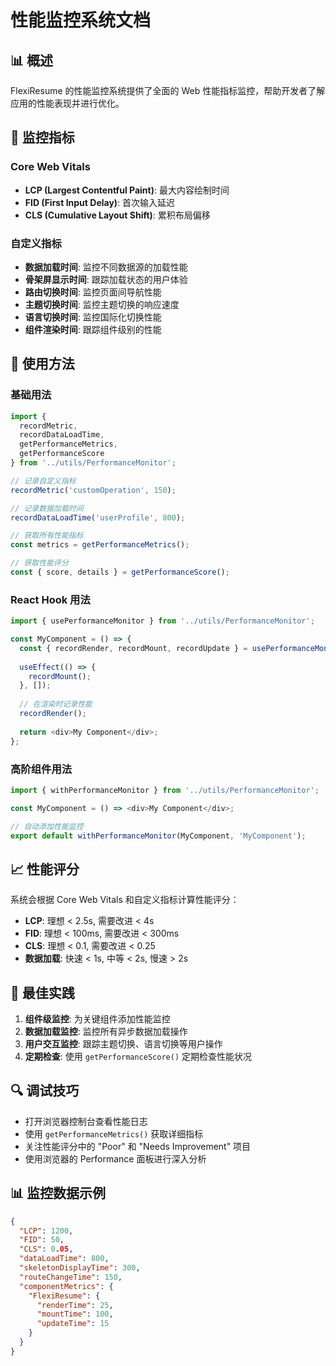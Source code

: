 # 性能监控系统文档

## 📊 概述

FlexiResume 的性能监控系统提供了全面的 Web 性能指标监控，帮助开发者了解应用的性能表现并进行优化。

## 🎯 监控指标

### Core Web Vitals
- **LCP (Largest Contentful Paint)**: 最大内容绘制时间
- **FID (First Input Delay)**: 首次输入延迟
- **CLS (Cumulative Layout Shift)**: 累积布局偏移

### 自定义指标
- **数据加载时间**: 监控不同数据源的加载性能
- **骨架屏显示时间**: 跟踪加载状态的用户体验
- **路由切换时间**: 监控页面间导航性能
- **主题切换时间**: 监控主题切换的响应速度
- **语言切换时间**: 监控国际化切换性能
- **组件渲染时间**: 跟踪组件级别的性能

## 🔧 使用方法

### 基础用法

```typescript
import { 
  recordMetric, 
  recordDataLoadTime, 
  getPerformanceMetrics,
  getPerformanceScore 
} from '../utils/PerformanceMonitor';

// 记录自定义指标
recordMetric('customOperation', 150);

// 记录数据加载时间
recordDataLoadTime('userProfile', 800);

// 获取所有性能指标
const metrics = getPerformanceMetrics();

// 获取性能评分
const { score, details } = getPerformanceScore();
```

### React Hook 用法

```typescript
import { usePerformanceMonitor } from '../utils/PerformanceMonitor';

const MyComponent = () => {
  const { recordRender, recordMount, recordUpdate } = usePerformanceMonitor('MyComponent');
  
  useEffect(() => {
    recordMount();
  }, []);
  
  // 在渲染时记录性能
  recordRender();
  
  return <div>My Component</div>;
};
```

### 高阶组件用法

```typescript
import { withPerformanceMonitor } from '../utils/PerformanceMonitor';

const MyComponent = () => <div>My Component</div>;

// 自动添加性能监控
export default withPerformanceMonitor(MyComponent, 'MyComponent');
```

## 📈 性能评分

系统会根据 Core Web Vitals 和自定义指标计算性能评分：

- **LCP**: 理想 < 2.5s, 需要改进 < 4s
- **FID**: 理想 < 100ms, 需要改进 < 300ms  
- **CLS**: 理想 < 0.1, 需要改进 < 0.25
- **数据加载**: 快速 < 1s, 中等 < 2s, 慢速 > 2s

## 🎨 最佳实践

1. **组件级监控**: 为关键组件添加性能监控
2. **数据加载监控**: 监控所有异步数据加载操作
3. **用户交互监控**: 跟踪主题切换、语言切换等用户操作
4. **定期检查**: 使用 `getPerformanceScore()` 定期检查性能状况

## 🔍 调试技巧

- 打开浏览器控制台查看性能日志
- 使用 `getPerformanceMetrics()` 获取详细指标
- 关注性能评分中的 "Poor" 和 "Needs Improvement" 项目
- 使用浏览器的 Performance 面板进行深入分析

## 📊 监控数据示例

```json
{
  "LCP": 1200,
  "FID": 50,
  "CLS": 0.05,
  "dataLoadTime": 800,
  "skeletonDisplayTime": 300,
  "routeChangeTime": 150,
  "componentMetrics": {
    "FlexiResume": {
      "renderTime": 25,
      "mountTime": 100,
      "updateTime": 15
    }
  }
}
```
